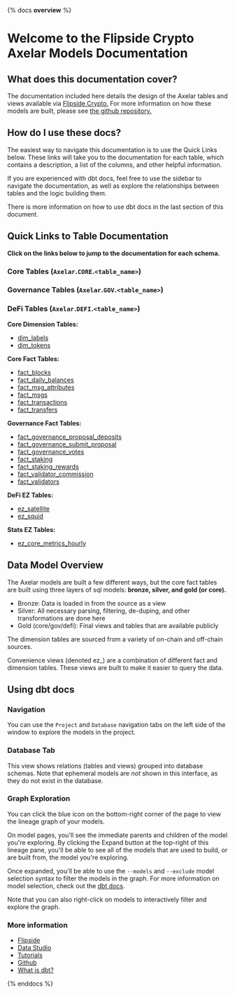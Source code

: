 {% docs __overview__ %}

# Welcome to the Flipside Crypto Axelar Models Documentation

## **What does this documentation cover?**
The documentation included here details the design of the Axelar
 tables and views available via [Flipside Crypto.](https://flipsidecrypto.xyz/) For more information on how these models are built, please see [the github repository.](https://github.com/flipsideCrypto/axelar-models/)

## **How do I use these docs?**
The easiest way to navigate this documentation is to use the Quick Links below. These links will take you to the documentation for each table, which contains a description, a list of the columns, and other helpful information.

If you are experienced with dbt docs, feel free to use the sidebar to navigate the documentation, as well as explore the relationships between tables and the logic building them.

There is more information on how to use dbt docs in the last section of this document.

## **Quick Links to Table Documentation**

**Click on the links below to jump to the documentation for each schema.**

### Core Tables (`Axelar`.`CORE`.`<table_name>`)
### Governance Tables (`Axelar`.`GOV`.`<table_name>`)
### DeFi Tables (`Axelar`.`DEFI`.`<table_name>`)


**Core Dimension Tables:**
- [dim_labels](#!/model/model.axelars.core__dim_labels)
- [dim_tokens](#!/model/model.axelar.core__dim_tokens)

**Core Fact Tables:**
- [fact_blocks](#!/model/model.axelar.core__fact_blocks)
- [fact_daily_balances](#!/model/model.axelar.core__fact_daily_balances)
- [fact_msg_attributes](#!/model/model.axelar.core__fact_msg_attributes)
- [fact_msgs](#!/model/model.axelar.core__fact_msgs)
- [fact_transactions](#!/model/model.axelar.core__fact_transactions)
- [fact_transfers](#!/model/model.axelar.core__fact_transfers)

**Governance Fact Tables:**
- [fact_governance_proposal_deposits](#!/model/model.axelar.gov__fact_governance_proposal_deposits)
- [fact_governance_submit_proposal](#!/model/model.axelar.gov__fact_governance_submit_proposal)
- [fact_governance_votes](#!/model/model.axelar.gov__fact_governance_votes)
- [fact_staking](#!/model/model.axelar.gov__fact_staking)
- [fact_staking_rewards](#!/model/model.axelar.gov__fact_staking_rewards)
- [fact_validator_commission](#!/model/model.axelar.gov__fact_validator_commission)
- [fact_validators](#!/model/model.axelar.gov__fact_validators)

**DeFi EZ Tables:**
- [ez_satellite](#!/model/model.axelar.defi__ez_satellite)
- [ez_squid](#!/model/model.axelar.defi__ez_squid)

**Stats EZ Tables:**
- [ez_core_metrics_hourly](#!/model/model.axelar.ez_core_metrics_hourly)

## **Data Model Overview**

The Axelar models are built a few different ways, but the core fact tables are built using three layers of sql models: **bronze, silver, and gold (or core).**

- Bronze: Data is loaded in from the source as a view
- Silver: All necessary parsing, filtering, de-duping, and other transformations are done here
- Gold (core/gov/defi): Final views and tables that are available publicly

The dimension tables are sourced from a variety of on-chain and off-chain sources.

Convenience views (denoted ez_) are a combination of different fact and dimension tables. These views are built to make it easier to query the data.

## **Using dbt docs**
### Navigation

You can use the ```Project``` and ```Database``` navigation tabs on the left side of the window to explore the models in the project.

### Database Tab

This view shows relations (tables and views) grouped into database schemas. Note that ephemeral models are *not* shown in this interface, as they do not exist in the database.

### Graph Exploration

You can click the blue icon on the bottom-right corner of the page to view the lineage graph of your models.

On model pages, you'll see the immediate parents and children of the model you're exploring. By clicking the Expand button at the top-right of this lineage pane, you'll be able to see all of the models that are used to build, or are built from, the model you're exploring.

Once expanded, you'll be able to use the ```--models``` and ```--exclude``` model selection syntax to filter the models in the graph. For more information on model selection, check out the [dbt docs](https://docs.getdbt.com/docs/model-selection-syntax).

Note that you can also right-click on models to interactively filter and explore the graph.


### **More information**
- [Flipside](https://flipsidecrypto.xyz/)
- [Data Studio](https://flipsidecrypto.xyz/edit)
- [Tutorials](https://docs.flipsidecrypto.com/our-data/tutorials)
- [Github](https://github.com/FlipsideCrypto/axelar-models)
- [What is dbt?](https://docs.getdbt.com/docs/introduction)

{% enddocs %}